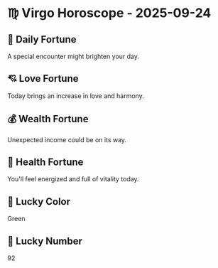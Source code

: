 # ♍ Virgo Horoscope - 2025-09-24

## 🎯 Daily Fortune

A special encounter might brighten your day.

## 💘 Love Fortune

Today brings an increase in love and harmony.

## 💰 Wealth Fortune

Unexpected income could be on its way.

## 🌱 Health Fortune

You'll feel energized and full of vitality today.

## 🎨 Lucky Color

Green

## 🔢 Lucky Number

92
